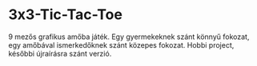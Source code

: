 # 3x3-Tic-Tac-Toe
9 mezős grafikus amőba játék.
Egy gyermekeknek szánt könnyű fokozat, egy amőbával ismerkedőknek szánt közepes fokozat.
Hobbi project, későbbi újraírásra szánt verzió.
